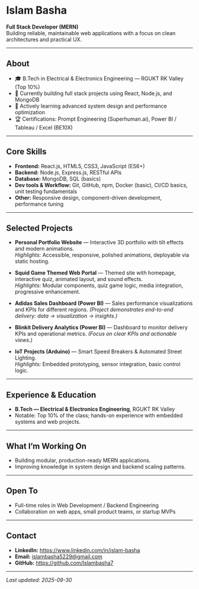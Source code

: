 # Islam Basha

**Full Stack Developer (MERN)**  
Building reliable, maintainable web applications with a focus on clean architectures and practical UX.

---

## About
- 🎓 B.Tech in Electrical & Electronics Engineering — RGUKT RK Valley (Top 10%)  
- 🔭 Currently building full stack projects using React, Node.js, and MongoDB  
- 🌱 Actively learning advanced system design and performance optimization  
- 🏆 Certifications: Prompt Engineering (Superhuman.ai), Power BI / Tableau / Excel (BE10X)

---

## Core Skills
- **Frontend:** React.js, HTML5, CSS3, JavaScript (ES6+)  
- **Backend:** Node.js, Express.js, RESTful APIs  
- **Database:** MongoDB, SQL (basics)  
- **Dev tools & Workflow:** Git, GitHub, npm, Docker (basic), CI/CD basics, unit testing fundamentals  
- **Other:** Responsive design, component-driven development, performance tuning

---

## Selected Projects
- **Personal Portfolio Website** — Interactive 3D portfolio with tilt effects and modern animations.  
  *Highlights:* Accessible, responsive, polished animations, deployable via static hosting.

- **Squid Game Themed Web Portal** — Themed site with homepage, interactive quiz, animated layout, and sound effects.  
  *Highlights:* Modular components, quiz game logic, media integration, progressive enhancement.

- **Adidas Sales Dashboard (Power BI)** — Sales performance visualizations and KPIs for different regions. *(Project demonstrates end-to-end delivery: data → visualization → insights.)*

- **Blinkit Delivery Analytics (Power BI)** — Dashboard to monitor delivery KPIs and operational metrics. *(Focus on clear KPIs and actionable views.)*

- **IoT Projects (Arduino)** — Smart Speed Breakers & Automated Street Lighting.  
  *Highlights:* Embedded prototyping, sensor integration, basic control logic.

---

## Experience & Education
- **B.Tech — Electrical & Electronics Engineering**, RGUKT RK Valley  
- Notable: Top 10% of the class; hands-on experience with embedded systems and web projects.

---

## What I’m Working On
- Building modular, production-ready MERN applications.
- Improving knowledge in system design and backend scaling patterns.

---

## Open To
- Full-time roles in Web Development / Backend Engineering  
- Collaboration on web apps, small product teams, or startup MVPs

---

## Contact
- **LinkedIn:** https://www.linkedin.com/in/islam-basha  
- **Email:** islambasha5229@gmail.com  
- **GitHub:** https://github.com/Islambasha7

---

<!-- Optional: enable GitHub stats by replacing <your-github-username> -->
<!--
## GitHub
<p align="center">
  <img src="https://github-readme-stats.vercel.app/api?username=<your-github-username>&show_icons=true" alt="GitHub stats" />
  <img src="https://github-readme-stats.vercel.app/api/top-langs?username=<your-github-username>&layout=compact" alt="Top languages" />
</p>
-->

_Last updated: 2025-09-30_
